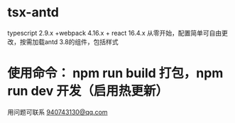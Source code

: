 # tsx-antd
typescript 2.9.x +webpack 4.16.x + react 16.4.x 从零开始，配置简单可自由更改，按需加载antd 3.8的组件，包括样式
# 使用命令： npm run build 打包，npm run dev 开发（启用热更新）
用问题可联系 940743130@qq.com
